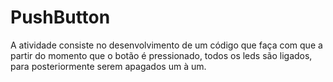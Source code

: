 # PushButton
A atividade consiste no desenvolvimento de um código que faça com que a partir do momento que o botão é pressionado, todos os leds são ligados, para posteriormente serem apagados um à um.
